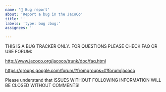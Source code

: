 ```yaml
---
name: '🐞 Bug report'
about: 'Report a bug in the JaCoCo'
title: ''
labels: 'type: bug :bug:'
assignees: ''

---
```


THIS IS A BUG TRACKER ONLY. FOR QUESTIONS PLEASE CHECK FAQ OR USE FORUM:

http://www.jacoco.org/jacoco/trunk/doc/faq.html

https://groups.google.com/forum/?fromgroups=#!forum/jacoco

Please understand that
ISSUES WITHOUT FOLLOWING INFORMATION WILL BE CLOSED WITHOUT COMMENTS!
